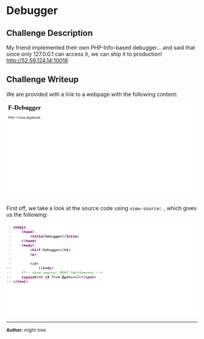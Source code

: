 # Debugger

## Challenge Description
My friend implemented their own PHP-Info-based debugger... and said that since only 127.0.0.1 can access it, we can ship it to production!<br>
http://52.59.124.14:10018

## Challenge Writeup
We are provided with a link to a webpage with the following content:
<p align="center">
  <img src="1.png" width="1000" /><br>
<!--   <sup>An average linux user's desktop</sup> -->
</p>

First off, we take a look at the source code using `view-source:` , which gives us the following:
<p align="center">
  <img src="2.png" width="1000" /><br>
</p>

---
<sup>**Author:** might-tree</sup>
